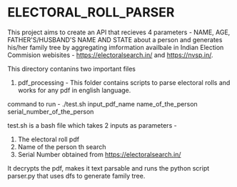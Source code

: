 # ELECTORAL_ROLL_PARSER

This project aims to create an API that recieves 4 parameters - NAME, AGE, FATHER'S/HUSBAND'S NAME AND STATE about a person and generates his/her family tree by aggregating imformation availbale in Indian Election Commision webisites - https://electoralsearch.in/ and https://nvsp.in/.


This directory contanins two important files
1. pdf_processing - This folder contains scripts to parse electoral rolls and works for any pdf in english language.

command to run - ./test.sh input_pdf_name name_of_the_person serial_number_of_the_person

test.sh is a bash file which takes 2 inputs as parameters - 
  1. The electoral roll pdf
  2. Name of the person th search
  3. Serial Number obtained from https://electoralsearch.in/
  
 It decrypts the pdf, makes it text parsable and runs the python script parser.py that uses dfs to generate family tree.
 
 

